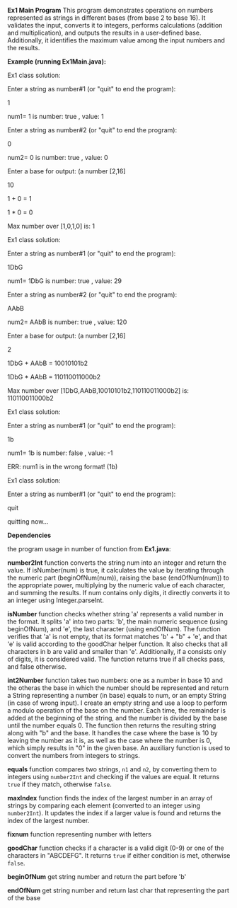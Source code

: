**Ex1 Main Program**
This program demonstrates operations on numbers represented as strings in different bases (from base 2 to base 16). It validates the input, converts it to integers,
performs calculations (addition and multiplication), and outputs the results in a user-defined base. Additionally, it identifies the maximum value among the input numbers
and the results.

**Example (running Ex1Main.java):**

Ex1 class solution:

Enter a string as number#1 (or "quit" to end the program):

1

num1= 1 is number: true , value: 1

Enter a string as number#2 (or "quit" to end the program):

0

num2= 0 is number: true , value: 0

Enter a base for output: (a number [2,16] 

10

1 + 0 = 1

1 * 0 = 0

Max number over [1,0,1,0] is: 1


Ex1 class solution:

Enter a string as number#1 (or "quit" to end the program):

1DbG

num1= 1DbG is number: true , value: 29

Enter a string as number#2 (or "quit" to end the program): 

AAbB

num2= AAbB is number: true , value: 120

Enter a base for output: (a number [2,16] 

2

1DbG + AAbB = 10010101b2

1DbG * AAbB = 110110011000b2

Max number over [1DbG,AAbB,10010101b2,110110011000b2] is: 110110011000b2

Ex1 class solution:

Enter a string as number#1 (or "quit" to end the program): 

1b

num1= 1b is number: false , value: -1

ERR: num1 is in the wrong format! (1b)


Ex1 class solution:

Enter a string as number#1 (or "quit" to end the program): 

quit

quitting now...


**Dependencies**

the program usage in number of function from **Ex1.java**:

**number2Int** function converts the string num into an integer and return the value. If isNumber(num) is true,
it calculates the value by iterating through the numeric part (beginOfNum(num)), raising the base (endOfNum(num)) to
the appropriate power, multiplying by the numeric value of each character, and summing the results.
If num contains only digits, it directly converts it to an integer using Integer.parseInt.

**isNumber** function checks whether string 'a' represents a valid number in the format.
It splits 'a' into two parts: 'b', the main numeric sequence (using beginOfNum), and 'e', the last character (using endOfNum).
The function verifies that 'a' is not empty, that its format matches 'b' + "b" + 'e', and that 'e' is valid according to the goodChar helper function.
It also checks that all characters in b are valid and smaller than 'e'. Additionally, if a consists only of digits, 
it is considered valid. The function returns true if all checks pass, and false otherwise.

**int2Number** function takes two numbers: one as a number in base 10 and the otheras the base in which the number should be represented 
and return a String representing a number (in base) equals to num, or an empty String (in case of wrong input).
I create an empty string and use a loop to perform a modulo operation
of the base on the number. Each time, the remainder is added at the beginning of the string, and the number is divided by
the base until the number equals 0. The function then returns the resulting string along with "b" and the base.
It handles the case where the base is 10 by leaving the number as it is, as well as the case where the number is 0, which simply results in "0" in the given base.
An auxiliary function is used to convert the numbers from integers to strings.

**equals** function compares two strings, `n1` and `n2`, by converting them to integers using `number2Int` and checking
if the values are equal. It returns `true` if they match, otherwise `false`.

**maxIndex** function finds the index of the largest number in an array of strings by comparing each element
(converted to an integer using `number2Int`). It updates the index if a larger value is found and returns the index of the largest number.

**fixnum** function representing number with letters

**goodChar** function checks if a character is a valid digit (0-9) or one of the characters in "ABCDEFG". It returns `true` if either condition is met, otherwise `false`.

**beginOfNum** get string number and return the part before 'b'

**endOfNum** get string number and return last char that representing the part of the base

